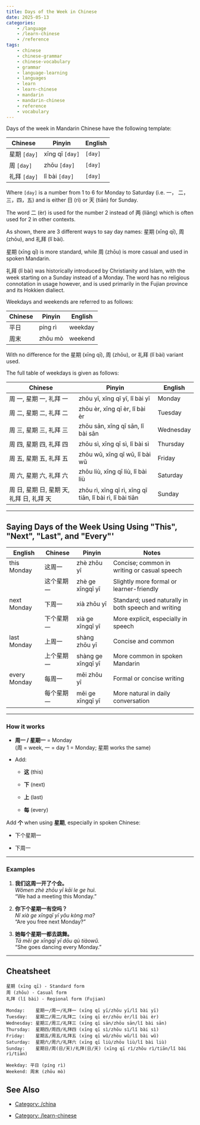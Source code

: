 ```yaml
---
title: Days of the Week in Chinese
date: 2025-05-13
categories:
    - /language
    - /learn-chinese
    - /reference
tags:
    - chinese
    - chinese-grammar
    - chinese-vocabulary
    - grammar
    - language-learning
    - languages
    - learn
    - learn-chinese
    - mandarin
    - mandarin-chinese
    - reference
    - vocabulary
---
```


Days of the week in Mandarin Chinese have the following template:

| Chinese     | Pinyin          | English     |
| ----------- | --------------- | ----------- |
| 星期 `[day]` | xīng qī `[day]` | `[day]`     |
| 周 `[day]`   | zhōu `[day]`    | `[day]`    |
| 礼拜 `[day]` | lǐ bài `[day]`  | `[day]`     |

Where `[day]` is a number from 1 to 6 for Monday to Saturday (i.e. 一， 二， 三，四，五) and is either 日 (rì) or 天 (tiān) for Sunday.

The word 二 (èr) is used for the number 2 instead of 两 (liǎng) which is often used for 2 in other contexts.

As shown, there are 3 different ways to say day names: 星期 (xīng qī), 周 (zhōu), and 礼拜 (lǐ bài).

星期 (xīng qī) is more standard, while 周 (zhōu) is more casual and used in spoken Mandarin.

礼拜 (lǐ bài) was historically introduced by Christianity and Islam, with the week starting on a Sunday instead of a Monday. The word has no religious connotation in usage however, and is used primarily in the Fujian province and its Hokkien dialiect.

Weekdays and weekends are referred to as follows:

| Chinese | Pinyin  | English |
| ------- | ------- | ------- |
| 平日     | píng rì | weekday |
| 周末     | zhōu mò | weekend |

With no difference for the 星期 (xīng qī), 周 (zhōu), or 礼拜 (lǐ bài) variant used.

The full table of weekdays is given as follows:

| Chinese                     | Pinyin                                                    | English   |
| --------------------------- | --------------------------------------------------------- | --------- |
| 周 一, 星期 一, 礼拜 一             | zhōu yī, xīng qī yī, lǐ bài yī                            | Monday    |
| 周 二, 星期 二, 礼拜 二             | zhōu èr, xīng qī èr, lǐ bài èr                            | Tuesday   |
| 周 三, 星期 三, 礼拜 三             | zhōu sān, xīng qī sān, lǐ bài sān                         | Wednesday |
| 周 四, 星期 四, 礼拜 四             | zhōu sì, xīng qī sì, lǐ bài sì                            | Thursday  |
| 周 五, 星期 五, 礼拜 五             | zhōu wǔ, xīng qī wǔ, lǐ bài wǔ                            | Friday    |
| 周 六, 星期 六, 礼拜 六             | zhōu liù, xīng qī liù, lǐ bài liù                         | Saturday  |
| 周 日, 星期 日, 星期 天, 礼拜 日, 礼拜 天 | zhōu rì, xīng qī rì, xīng qī tiān, lǐ bài rì, lǐ bài tiān | Sunday    |

---

## Saying Days of the Week Using Using "This", "Next", "Last", and "Every"'

|English|Chinese|Pinyin|Notes|
|---|---|---|---|
|this Monday|这周一|zhè zhōu yī|Concise; common in writing or casual speech|
||这个星期一|zhè ge xīngqī yī|Slightly more formal or learner-friendly|
|next Monday|下周一|xià zhōu yī|Standard; used naturally in both speech and writing|
||下个星期一|xià ge xīngqī yī|More explicit, especially in speech|
|last Monday|上周一|shàng zhōu yī|Concise and common|
||上个星期一|shàng ge xīngqī yī|More common in spoken Mandarin|
|every Monday|每周一|měi zhōu yī|Formal or concise writing|
||每个星期一|měi ge xīngqī yī|More natural in daily conversation|

---

### How it works

- **周一 / 星期一** = Monday  
    (周 = week, 一 = day 1 = Monday; 星期 works the same)
    
- Add:
    
    - **这** (this)
        
    - **下** (next)
        
    - **上** (last)
        
    - **每** (every)
        

Add **个** when using **星期**, especially in spoken Chinese:

- 下个星期一 
    
- 下周一 
    

---

### Examples

1. **我们这周一开了个会。**  
    _Wǒmen zhè zhōu yī kāi le ge huì._  
    “We had a meeting this Monday.”
    
2. **你下个星期一有空吗？**  
    _Nǐ xià ge xīngqī yī yǒu kòng ma?_  
    “Are you free next Monday?”
    
3. **她每个星期一都去跳舞。**  
    _Tā měi ge xīngqī yī dōu qù tiàowǔ._  
    “She goes dancing every Monday.”
    
---

## Cheatsheet

```
星期 (xīng qī) - Standard form
周 (zhōu) - Casual form
礼拜 (lǐ bài) - Regional form (Fujian)

Monday:    星期一/周一/礼拜一 (xīng qī yī/zhōu yī/lǐ bài yī)
Tuesday:   星期二/周二/礼拜二 (xīng qī èr/zhōu èr/lǐ bài èr)
Wednesday: 星期三/周三/礼拜三 (xīng qī sān/zhōu sān/lǐ bài sān)
Thursday:  星期四/周四/礼拜四 (xīng qī sì/zhōu sì/lǐ bài sì)
Friday:    星期五/周五/礼拜五 (xīng qī wǔ/zhōu wǔ/lǐ bài wǔ)
Saturday:  星期六/周六/礼拜六 (xīng qī liù/zhōu liù/lǐ bài liù)
Sunday:    星期日/周(日/天)/礼拜(日/天) (xīng qī rì/zhōu rì/tiān/lǐ bài rì/tiān)

Weekday: 平日 (píng rì)
Weekend: 周末 (zhōu mò)
```

## See Also

- [Category: /china](/notes-by-category#category-/china)

- [Category: /learn-chinese](/notes-by-category#category-/learn-chinese)